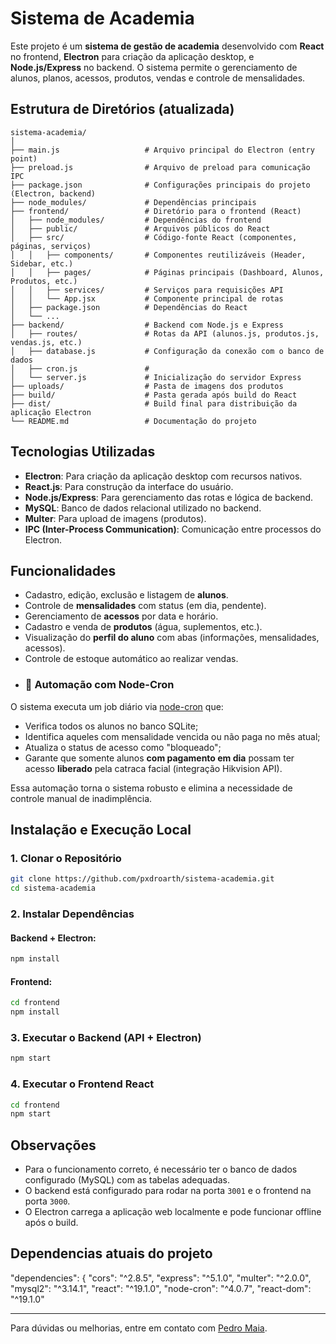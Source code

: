 # Sistema de Academia

Este projeto é um **sistema de gestão de academia** desenvolvido com **React** no frontend, **Electron** para criação da aplicação desktop, e **Node.js/Express** no backend. O sistema permite o gerenciamento de alunos, planos, acessos, produtos, vendas e controle de mensalidades.

## Estrutura de Diretórios (atualizada)

```
sistema-academia/
│
├── main.js                   # Arquivo principal do Electron (entry point)
├── preload.js                # Arquivo de preload para comunicação IPC
├── package.json              # Configurações principais do projeto (Electron, backend)
├── node_modules/             # Dependências principais
├── frontend/                 # Diretório para o frontend (React)
│   ├── node_modules/         # Dependências do frontend
│   ├── public/               # Arquivos públicos do React
│   ├── src/                  # Código-fonte React (componentes, páginas, serviços)
│   │   ├── components/       # Componentes reutilizáveis (Header, Sidebar, etc.)
│   │   ├── pages/            # Páginas principais (Dashboard, Alunos, Produtos, etc.)
│   │   ├── services/         # Serviços para requisições API
│   │   └── App.jsx           # Componente principal de rotas
│   ├── package.json          # Dependências do React
│   └── ...
├── backend/                  # Backend com Node.js e Express
│   ├── routes/               # Rotas da API (alunos.js, produtos.js, vendas.js, etc.)
│   ├── database.js           # Configuração da conexão com o banco de dados
│   ├── cron.js               # 
│   └── server.js             # Inicialização do servidor Express
├── uploads/                  # Pasta de imagens dos produtos
├── build/                    # Pasta gerada após build do React
├── dist/                     # Build final para distribuição da aplicação Electron
└── README.md                 # Documentação do projeto
```

## Tecnologias Utilizadas

- **Electron**: Para criação da aplicação desktop com recursos nativos.
- **React.js**: Para construção da interface do usuário.
- **Node.js/Express**: Para gerenciamento das rotas e lógica de backend.
- **MySQL**: Banco de dados relacional utilizado no backend.
- **Multer**: Para upload de imagens (produtos).
- **IPC (Inter-Process Communication)**: Comunicação entre processos do Electron.

## Funcionalidades

- Cadastro, edição, exclusão e listagem de **alunos**.
- Controle de **mensalidades** com status (em dia, pendente).
- Gerenciamento de **acessos** por data e horário.
- Cadastro e venda de **produtos** (água, suplementos, etc.).
- Visualização do **perfil do aluno** com abas (informações, mensalidades, acessos).
- Controle de estoque automático ao realizar vendas.
- ### 🔄 Automação com Node-Cron

O sistema executa um job diário via [node-cron](https://www.npmjs.com/package/node-cron) que:

- Verifica todos os alunos no banco SQLite;
- Identifica aqueles com mensalidade vencida ou não paga no mês atual;
- Atualiza o status de acesso como "bloqueado";
- Garante que somente alunos **com pagamento em dia** possam ter acesso **liberado** pela catraca facial (integração Hikvision API).

Essa automação torna o sistema robusto e elimina a necessidade de controle manual de inadimplência.

## Instalação e Execução Local

### 1. Clonar o Repositório
```bash
git clone https://github.com/pxdroarth/sistema-academia.git
cd sistema-academia
```

### 2. Instalar Dependências

#### Backend + Electron:
```bash
npm install
```

#### Frontend:
```bash
cd frontend
npm install
```

### 3. Executar o Backend (API + Electron)
```bash
npm start
```

### 4. Executar o Frontend React
```bash
cd frontend
npm start
```

## Observações

- Para o funcionamento correto, é necessário ter o banco de dados configurado (MySQL) com as tabelas adequadas.
- O backend está configurado para rodar na porta `3001` e o frontend na porta `3000`.
- O Electron carrega a aplicação web localmente e pode funcionar offline após o build.

## Dependencias atuais do projeto 
"dependencies": {
    "cors": "^2.8.5",
    "express": "^5.1.0",
    "multer": "^2.0.0",
    "mysql2": "^3.14.1",
    "react": "^19.1.0",
    "node-cron": "^4.0.7",
    "react-dom": "^19.1.0"
    

---

Para dúvidas ou melhorias, entre em contato com [Pedro Maia](mailto:Pedroarthurmaia2000@gmail.com).
